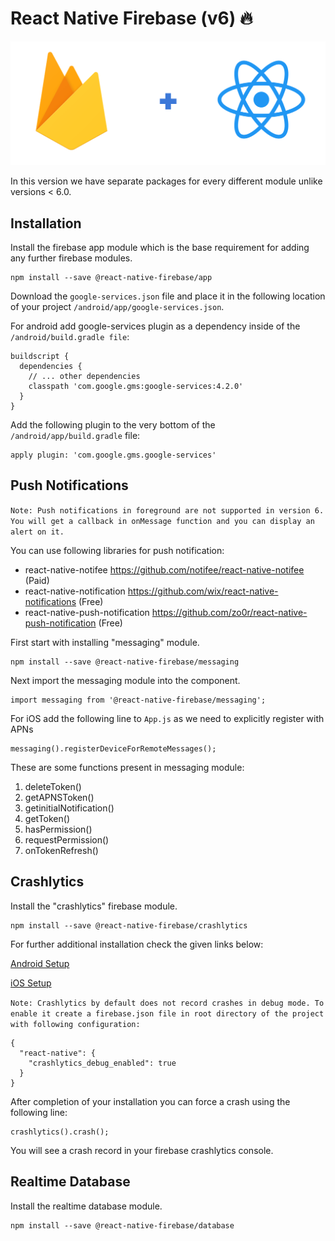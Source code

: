 # React Native Firebase (v6) 🔥

<img src="./src/assets/images/firebase.png" />

In this version we have separate packages for every different module unlike versions < 6.0.

## Installation

Install the firebase app module which is the base requirement for adding any further firebase modules.
```
npm install --save @react-native-firebase/app
```

Download the `google-services.json` file and place it in the following location of your project `/android/app/google-services.json`.

For android add google-services plugin as a dependency inside of the `/android/build.gradle file`:
```
buildscript {
  dependencies {
    // ... other dependencies
    classpath 'com.google.gms:google-services:4.2.0'
  }
}
```

Add the following plugin to the very bottom of the `/android/app/build.gradle` file:
```
apply plugin: 'com.google.gms.google-services'
```

## Push Notifications

`Note: Push notifications in foreground are not supported in version 6. You will get a callback in onMessage function and you can display an alert on it.`

You can use following libraries for push notification:
* react-native-notifee https://github.com/notifee/react-native-notifee (Paid)
* react-native-notification https://github.com/wix/react-native-notifications (Free)
* react-native-push-notification https://github.com/zo0r/react-native-push-notification (Free)

First start with installing "messaging" module.
```
npm install --save @react-native-firebase/messaging
```

Next import the messaging module into the component.

```
import messaging from '@react-native-firebase/messaging';
```
For iOS add the following line to `App.js` as we need to explicitly register with APNs

```
messaging().registerDeviceForRemoteMessages();
```

These are some functions present in messaging module:
1. deleteToken()
2. getAPNSToken()
3. getinitialNotification()
4. getToken()
5. hasPermission()
6. requestPermission()
7. onTokenRefresh()


## Crashlytics

Install the "crashlytics" firebase module.
```
npm install --save @react-native-firebase/crashlytics
```

For further additional installation check the given links below:

[Android Setup](https://rnfirebase.io/crashlytics/android-setup)

[iOS Setup](https://rnfirebase.io/crashlytics/ios-setup)

`Note: Crashlytics by default does not record crashes in debug mode. To enable it create a firebase.json file in root directory of the project with following configuration:`

```
{
  "react-native": {
    "crashlytics_debug_enabled": true
  }
}
```

After completion of your installation you can force a crash using the following line:
```
crashlytics().crash();
```

You will see a crash record in your firebase crashlytics console.

## Realtime Database

Install the realtime database module.

```
npm install --save @react-native-firebase/database
```
